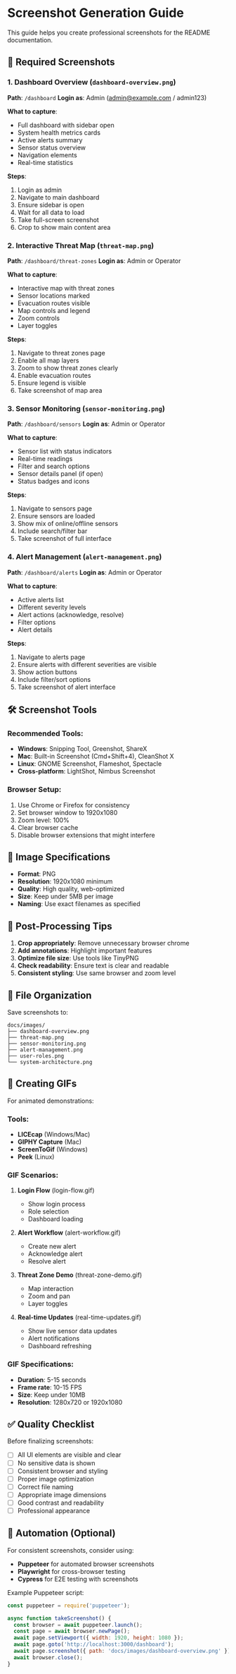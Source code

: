 # Screenshot Generation Guide

This guide helps you create professional screenshots for the README documentation.

## 🎯 Required Screenshots

### 1. Dashboard Overview (`dashboard-overview.png`)
**Path**: `/dashboard`
**Login as**: Admin (admin@example.com / admin123)

**What to capture**:
- Full dashboard with sidebar open
- System health metrics cards
- Active alerts summary
- Sensor status overview
- Navigation elements
- Real-time statistics

**Steps**:
1. Login as admin
2. Navigate to main dashboard
3. Ensure sidebar is open
4. Wait for all data to load
5. Take full-screen screenshot
6. Crop to show main content area

### 2. Interactive Threat Map (`threat-map.png`)
**Path**: `/dashboard/threat-zones`
**Login as**: Admin or Operator

**What to capture**:
- Interactive map with threat zones
- Sensor locations marked
- Evacuation routes visible
- Map controls and legend
- Zoom controls
- Layer toggles

**Steps**:
1. Navigate to threat zones page
2. Enable all map layers
3. Zoom to show threat zones clearly
4. Enable evacuation routes
5. Ensure legend is visible
6. Take screenshot of map area

### 3. Sensor Monitoring (`sensor-monitoring.png`)
**Path**: `/dashboard/sensors`
**Login as**: Admin or Operator

**What to capture**:
- Sensor list with status indicators
- Real-time readings
- Filter and search options
- Sensor details panel (if open)
- Status badges and icons

**Steps**:
1. Navigate to sensors page
2. Ensure sensors are loaded
3. Show mix of online/offline sensors
4. Include search/filter bar
5. Take screenshot of full interface

### 4. Alert Management (`alert-management.png`)
**Path**: `/dashboard/alerts`
**Login as**: Admin or Operator

**What to capture**:
- Active alerts list
- Different severity levels
- Alert actions (acknowledge, resolve)
- Filter options
- Alert details

**Steps**:
1. Navigate to alerts page
2. Ensure alerts with different severities are visible
3. Show action buttons
4. Include filter/sort options
5. Take screenshot of alert interface

## 🛠️ Screenshot Tools

### Recommended Tools:
- **Windows**: Snipping Tool, Greenshot, ShareX
- **Mac**: Built-in Screenshot (Cmd+Shift+4), CleanShot X
- **Linux**: GNOME Screenshot, Flameshot, Spectacle
- **Cross-platform**: LightShot, Nimbus Screenshot

### Browser Setup:
1. Use Chrome or Firefox for consistency
2. Set browser window to 1920x1080
3. Zoom level: 100%
4. Clear browser cache
5. Disable browser extensions that might interfere

## 📐 Image Specifications

- **Format**: PNG
- **Resolution**: 1920x1080 minimum
- **Quality**: High quality, web-optimized
- **Size**: Keep under 5MB per image
- **Naming**: Use exact filenames as specified

## 🎨 Post-Processing Tips

1. **Crop appropriately**: Remove unnecessary browser chrome
2. **Add annotations**: Highlight important features
3. **Optimize file size**: Use tools like TinyPNG
4. **Check readability**: Ensure text is clear and readable
5. **Consistent styling**: Use same browser and zoom level

## 📁 File Organization

Save screenshots to:
```
docs/images/
├── dashboard-overview.png
├── threat-map.png
├── sensor-monitoring.png
├── alert-management.png
├── user-roles.png
└── system-architecture.png
```

## 🔄 Creating GIFs

For animated demonstrations:

### Tools:
- **LICEcap** (Windows/Mac)
- **GIPHY Capture** (Mac)
- **ScreenToGif** (Windows)
- **Peek** (Linux)

### GIF Scenarios:
1. **Login Flow** (login-flow.gif)
   - Show login process
   - Role selection
   - Dashboard loading

2. **Alert Workflow** (alert-workflow.gif)
   - Create new alert
   - Acknowledge alert
   - Resolve alert

3. **Threat Zone Demo** (threat-zone-demo.gif)
   - Map interaction
   - Zoom and pan
   - Layer toggles

4. **Real-time Updates** (real-time-updates.gif)
   - Show live sensor data updates
   - Alert notifications
   - Dashboard refreshing

### GIF Specifications:
- **Duration**: 5-15 seconds
- **Frame rate**: 10-15 FPS
- **Size**: Keep under 10MB
- **Resolution**: 1280x720 or 1920x1080

## ✅ Quality Checklist

Before finalizing screenshots:

- [ ] All UI elements are visible and clear
- [ ] No sensitive data is shown
- [ ] Consistent browser and styling
- [ ] Proper image optimization
- [ ] Correct file naming
- [ ] Appropriate image dimensions
- [ ] Good contrast and readability
- [ ] Professional appearance

## 🚀 Automation (Optional)

For consistent screenshots, consider using:
- **Puppeteer** for automated browser screenshots
- **Playwright** for cross-browser testing
- **Cypress** for E2E testing with screenshots

Example Puppeteer script:
```javascript
const puppeteer = require('puppeteer');

async function takeScreenshot() {
  const browser = await puppeteer.launch();
  const page = await browser.newPage();
  await page.setViewport({ width: 1920, height: 1080 });
  await page.goto('http://localhost:3000/dashboard');
  await page.screenshot({ path: 'docs/images/dashboard-overview.png' });
  await browser.close();
}
```

